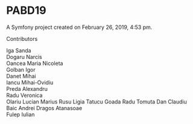 PABD19
======

A Symfony project created on February 26, 2019, 4:53 pm.

Contributors

Iga Sanda  
Dogaru Narcis  
Oancea Maria Nicoleta  
Golban Igor  
Danet Mihai  
Iancu Mihai-Ovidiu  
Preda Alexandru  
Radu Veronica  
Olariu Lucian
Marius Rusu
Ligia Tatucu
Goada Radu
Tomuta Dan Claudiu
Baic Andrei
Dragos Atanasoae  
Fulep Iulian